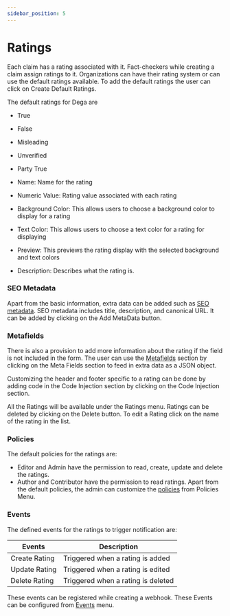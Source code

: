 ```yaml
---
sidebar_position: 5
---
```


# Ratings

Each claim has a rating associated with it. Fact-checkers while creating a claim assign ratings to it. Organizations can have their rating system or can use the default ratings available. To add the default ratings the user can click on Create Default Ratings.

The default ratings for Dega are

- True
- False
- Misleading
- Unverified
- Party True

- Name: Name for the rating
- Numeric Value: Rating value associated with each rating
- Background Color: This allows users to choose a background color to display for a rating
- Text Color: This allows users to choose a text color for a rating for displaying
- Preview: This previews the rating display with the selected background and text colors
- Description: Describes what the rating is.

### SEO Metadata
Apart from the basic information, extra data can be added such as [SEO metadata](/docs/features/search-engine-optimisation). SEO metadata includes title, description, and canonical URL. It can be added by clicking on the Add MetaData button.

### Metafields
There is also a provision to add more information about the rating if the field is not included in the form. The user can use the [Metafields](/docs/features/extend-features) section by clicking on the Meta Fields section to feed in extra data as a JSON object.

Customizing the header and footer specific to a rating can be done by adding code in the Code Injection section by clicking on the Code Injection section.

All the Ratings will be available under the Ratings menu.
Ratings can be deleted by clicking on the Delete button. To edit a Rating click on the name of the rating in the list.

### Policies

The default policies for the ratings are:

- Editor and Admin have the permission to read, create, update and delete the ratings.
- Author and Contributor have the permission to read ratings.
  Apart from the default policies, the admin can customize the [policies](/docs/core-concepts/policies) from Policies Menu.

### Events

The defined events for the ratings to trigger notification are:

| Events        | Description                        |
| ------------- | ---------------------------------- |
| Create Rating | Triggered when a rating is added   |
| Update Rating | Triggered when a rating is edited  |
| Delete Rating | Triggered when a rating is deleted |

These events can be registered while creating a webhook. These Events can be configured from [Events](/docs/core-concepts/events) menu.
